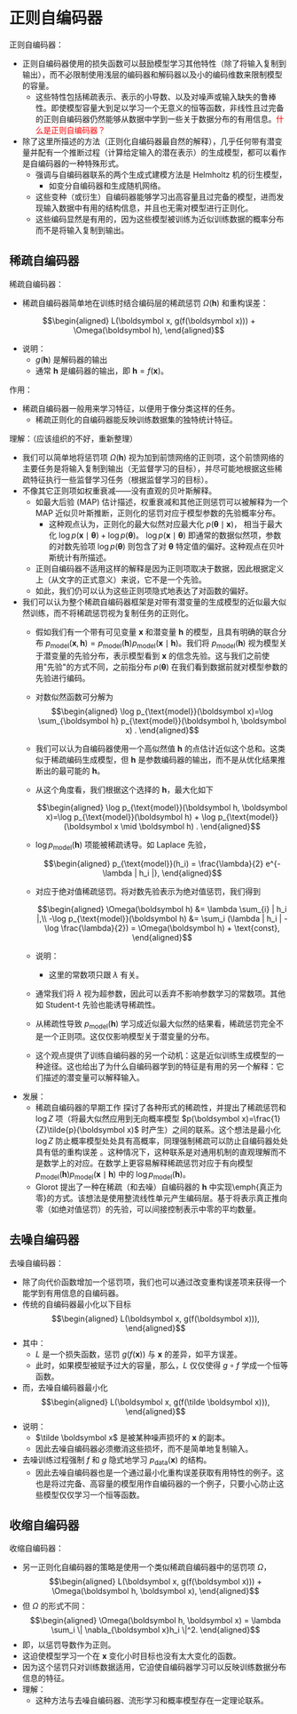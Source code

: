 

# 正则自编码器

正则自编码器：

- 正则自编码器使用的损失函数可以鼓励模型学习其他特性（除了将输入复制到输出），而不必限制使用浅层的编码器和解码器以及小的编码维数来限制模型的容量。
  - 这些特性包括稀疏表示、表示的小导数、以及对噪声或输入缺失的鲁棒性。即使模型容量大到足以学习一个无意义的恒等函数，非线性且过完备的正则自编码器仍然能够从数据中学到一些关于数据分布的有用信息。<span style="color:red;">什么是正则自编码器？</span>
- 除了这里所描述的方法（正则化自编码器最自然的解释），几乎任何带有潜变量并配有一个推断过程（计算给定输入的潜在表示）的生成模型，都可以看作是自编码器的一种特殊形式。
  - 强调与自编码器联系的两个生成式建模方法是 Helmholtz 机的衍生模型，
    - 如变分自编码器和生成随机网络。
  - 这些变种（或衍生）自编码器能够学习出高容量且过完备的模型，进而发现输入数据中有用的结构信息，并且也无需对模型进行正则化。
  - 这些编码显然是有用的，因为这些模型被训练为近似训练数据的概率分布而不是将输入复制到输出。



## 稀疏自编码器

稀疏自编码器：

- 稀疏自编码器简单地在训练时结合编码层的稀疏惩罚 $\Omega(\boldsymbol h)$ 和重构误差：


$$\begin{aligned}
    L(\boldsymbol x, g(f(\boldsymbol x))) + \Omega(\boldsymbol h),
\end{aligned}$$

- 说明：
  - $g(\boldsymbol h)$ 是解码器的输出
  - 通常 $\boldsymbol h$ 是编码器的输出，即 $\boldsymbol h = f(\boldsymbol x)$。

作用：

- 稀疏自编码器一般用来学习特征，以便用于像分类这样的任务。
  - 稀疏正则化的自编码器能反映训练数据集的独特统计特征。

理解：（应该组织的不好，重新整理）

- 我们可以简单地将惩罚项 $\Omega(\boldsymbol h)$ 视为加到前馈网络的正则项，这个前馈网络的主要任务是将输入复制到输出（无监督学习的目标），并尽可能地根据这些稀疏特征执行一些监督学习任务（根据监督学习的目标）。
- 不像其它正则项如权重衰减——没有直观的贝叶斯解释。
  - 如最大后验 (MAP) 估计描述，权重衰减和其他正则惩罚可以被解释为一个 MAP 近似贝叶斯推断，正则化的惩罚对应于模型参数的先验概率分布。
    - 这种观点认为，正则化的最大似然对应最大化 $p(\boldsymbol \theta \mid \boldsymbol x)$， 相当于最大化 $\log p(\boldsymbol x \mid \boldsymbol \theta) + \log p(\boldsymbol \theta)$。 $\log p(\boldsymbol x \mid \boldsymbol \theta)$ 即通常的数据似然项，参数的对数先验项 $\log p(\boldsymbol \theta)$ 则包含了对 $\boldsymbol \theta$ 特定值的偏好。这种观点在贝叶斯统计有所描述。
  - 正则自编码器不适用这样的解释是因为正则项取决于数据，因此根据定义上（从文字的正式意义）来说，它不是一个先验。
  - 如此，我们仍可以认为这些正则项隐式地表达了对函数的偏好。
- 我们可以认为整个稀疏自编码器框架是对带有潜变量的生成模型的近似最大似然训练，而不将稀疏惩罚视为复制任务的正则化。
  - 假如我们有一个带有可见变量 $\boldsymbol x$ 和潜变量 $\boldsymbol h$ 的模型，且具有明确的联合分布 $p_{\text{model}}(\boldsymbol x,\boldsymbol h)=p_{\text{model}}(\boldsymbol h)p_{\text{model}} (\boldsymbol x \mid \boldsymbol h)$。我们将 $p_{\text{model}}(\boldsymbol h)$ 视为模型关于潜变量的先验分布，表示模型看到 $\boldsymbol x$ 的信念先验。这与我们之前使用"先验"的方式不同，之前指分布 $p(\boldsymbol \theta)$ 在我们看到数据前就对模型参数的先验进行编码。
  - 对数似然函数可分解为
    $$\begin{aligned}
    \log p_{\text{model}}(\boldsymbol x)=\log \sum_{\boldsymbol h} p_{\text{model}}(\boldsymbol h, \boldsymbol x) .
    \end{aligned}$$
  - 我们可以认为自编码器使用一个高似然值 $\boldsymbol h$ 的点估计近似这个总和。这类似于稀疏编码生成模型，但 $\boldsymbol h$ 是参数编码器的输出，而不是从优化结果推断出的最可能的 $\boldsymbol h$。
  - 从这个角度看，我们根据这个选择的 $\boldsymbol h$，最大化如下

    $$\begin{aligned}
    \log p_{\text{model}}(\boldsymbol h, \boldsymbol x)=\log p_{\text{model}}(\boldsymbol h) + \log p_{\text{model}}(\boldsymbol x \mid \boldsymbol h) .
    \end{aligned}$$

  - $\log p_{\text{model}}(\boldsymbol h)$ 项能被稀疏诱导。如 Laplace 先验，

    $$\begin{aligned}
    p_{\text{model}}(h_i) = \frac{\lambda}{2} e^{-\lambda | h_i |},
    \end{aligned}$$

  - 对应于绝对值稀疏惩罚。将对数先验表示为绝对值惩罚，我们得到

    $$\begin{aligned}
    \Omega(\boldsymbol h) &= \lambda \sum_{i} | h_i  |,\\
    -\log p_{\text{model}}(\boldsymbol h) &=
    \sum_i (\lambda | h_i | - \log \frac{\lambda}{2}) = \Omega(\boldsymbol h) + \text{const},
    \end{aligned}$$

  - 说明：
    - 这里的常数项只跟 $\lambda$ 有关。
  - 通常我们将 $\lambda$ 视为超参数，因此可以丢弃不影响参数学习的常数项。其他如 Student-t 先验也能诱导稀疏性。
  - 从稀疏性导致 $p_{\text{model}}(\boldsymbol h)$ 学习成近似最大似然的结果看，稀疏惩罚完全不是一个正则项。这仅仅影响模型关于潜变量的分布。
  - 这个观点提供了训练自编码器的另一个动机：这是近似训练生成模型的一种途径。这也给出了为什么自编码器学到的特征是有用的另一个解释：它们描述的潜变量可以解释输入。
- 发展：
  - 稀疏自编码器的早期工作 探讨了各种形式的稀疏性，并提出了稀疏惩罚和 $\log  Z$ 项（将最大似然应用到无向概率模型 $p(\boldsymbol x)=\frac{1}{Z}\tilde{p}(\boldsymbol x)$ 时产生）之间的联系。这个想法是最小化 $\log Z$ 防止概率模型处处具有高概率，同理强制稀疏可以防止自编码器处处具有低的重构误差 。这种情况下，这种联系是对通用机制的直观理解而不是数学上的对应。在数学上更容易解释稀疏惩罚对应于有向模型 $p_{\text{model}}(\boldsymbol h)p_{\text{model}}(\boldsymbol x \mid \boldsymbol h)$ 中的 $\log p_{\text{model}}(\boldsymbol h)$。
  - Glorot 提出了一种在稀疏（和去噪）自编码器的 $\boldsymbol h$ 中实现\emph{真正为零}的方式。该想法是使用整流线性单元产生编码层。基于将表示真正推向零（如绝对值惩罚）的先验，可以间接控制表示中零的平均数量。




## 去噪自编码器


去噪自编码器：

- 除了向代价函数增加一个惩罚项，我们也可以通过改变重构误差项来获得一个能学到有用信息的自编码器。
- 传统的自编码器最小化以下目标
    $$\begin{aligned}
    L(\boldsymbol x, g(f(\boldsymbol x))),
    \end{aligned}$$
- 其中：
  - $L$ 是一个损失函数，惩罚 $g(f(\boldsymbol x))$ 与 $\boldsymbol x$ 的差异，如平方误差。
  - 此时，如果模型被赋予过大的容量，那么，$L$ 仅仅使得 $g \circ  f$ 学成一个恒等函数。
- 而，去噪自编码器最小化
    $$\begin{aligned}
    L(\boldsymbol x, g(f(\tilde \boldsymbol x))),
    \end{aligned}$$
- 说明：
  - $\tilde \boldsymbol x$ 是被某种噪声损坏的 $\boldsymbol x$ 的副本。
  - 因此去噪自编码器必须撤消这些损坏，而不是简单地复制输入。
- 去噪训练过程强制 $f$ 和 $g$ 隐式地学习 $p_{\text{data}} (\boldsymbol x)$ 的结构。
  - 因此去噪自编码器也是一个通过最小化重构误差获取有用特性的例子。这也是将过完备、高容量的模型用作自编码器的一个例子，只要小心防止这些模型仅仅学习一个恒等函数。



## 收缩自编码器

收缩自编码器：

- 另一正则化自编码器的策略是使用一个类似稀疏自编码器中的惩罚项 $\Omega$，
    $$\begin{aligned}
        L(\boldsymbol x, g(f(\boldsymbol x))) + \Omega(\boldsymbol h, \boldsymbol x),
    \end{aligned}$$
- 但 $\Omega$ 的形式不同：
    $$\begin{aligned}
    \Omega(\boldsymbol h, \boldsymbol x) = \lambda \sum_i \| \nabla_{\boldsymbol x}h_i \|^2.
    \end{aligned}$$
- 即，以惩罚导数作为正则。
- 这迫使模型学习一个在 $\boldsymbol x$ 变化小时目标也没有太大变化的函数。
- 因为这个惩罚只对训练数据适用，它迫使自编码器学习可以反映训练数据分布信息的特征。
- 理解：
  - 这种方法与去噪自编码器、流形学习和概率模型存在一定理论联系。

